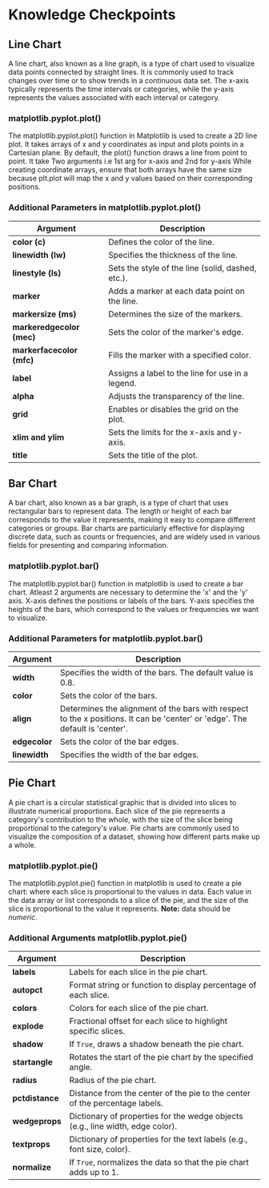 # Knowledge Checkpoints

## Line Chart
A line chart, also known as a line graph, is a type of chart used to visualize data points connected by straight lines. It is commonly used to track changes over time or to show trends in a continuous data set. The x-axis typically represents the time intervals or categories, while the y-axis represents the values associated with each interval or category.

### matplotlib.pyplot.plot() 
The matplotlib.pyplot.plot() function in Matplotlib is used to create a 2D line plot. It takes arrays of x and y coordinates as input and plots points in a Cartesian plane. By default, the plot() function draws a line from point to point.
It take Two arguments i.e 1st arg for x-axis and 2nd for y-axis
While creating coordinate arrays, ensure that both arrays have the same size because plt.plot will map the x and y values based on their corresponding positions.

### Additional Parameters in matplotlib.pyplot.plot()
| Argument                  | Description                                      |
|---------------------------|--------------------------------------------------|
| **color (c)**             | Defines the color of the line.                   |
| **linewidth (lw)**        | Specifies the thickness of the line.             |
| **linestyle (ls)**        | Sets the style of the line (solid, dashed, etc.).|
| **marker**                | Adds a marker at each data point on the line.    |
| **markersize (ms)**       | Determines the size of the markers.              |
| **markeredgecolor (mec)** | Sets the color of the marker's edge.             |
| **markerfacecolor (mfc)** | Fills the marker with a specified color.         |
| **label**                 | Assigns a label to the line for use in a legend. |
| **alpha**                 | Adjusts the transparency of the line.            |
| **grid**                  | Enables or disables the grid on the plot.        |
| **xlim and ylim**         | Sets the limits for the x-axis and y-axis.       |
| **title**                 | Sets the title of the plot.                      |



## Bar Chart 
A bar chart, also known as a bar graph, is a type of chart that uses rectangular bars to represent data. The length or height of each bar corresponds to the value it represents, making it easy to compare different categories or groups. Bar charts are particularly effective for displaying discrete data, such as counts or frequencies, and are widely used in various fields for presenting and comparing information.

### matplotlib.pyplot.bar() 
The matplotlib.pyplot.bar() function in matplotlib is used to create a bar chart. Atleast 2 arguments are necessary to determine the 'x' and the 'y' axis. 
X-axis defines the positions or labels of the bars.
Y-axis specifies the heights of the bars, which correspond to the values or frequencies we want to visualize.

### Additional Parameters for matplotlib.pyplot.bar() 
| Argument       | Description                                                   |
|----------------|---------------------------------------------------------------|
| **width**      | Specifies the width of the bars. The default value is 0.8.    |
| **color**      | Sets the color of the bars.                                   |
| **align**      | Determines the alignment of the bars with respect to the x positions. It can be 'center' or 'edge'. The default is 'center'. |
| **edgecolor**  | Sets the color of the bar edges.                              |
| **linewidth**  | Specifies the width of the bar edges.                         |


## Pie Chart 
A pie chart is a circular statistical graphic that is divided into slices to illustrate numerical proportions. Each slice of the pie represents a category's contribution to the whole, with the size of the slice being proportional to the category's value. Pie charts are commonly used to visualize the composition of a dataset, showing how different parts make up a whole.

### matplotlib.pyplot.pie()
The matplotlib.pyplot.pie() function in matplotlib is used to create a pie chart: where each slice is proportional to the values in data. Each value in the data array or list corresponds to a slice of the pie, and the size of the slice is proportional to the value it represents.
**Note:** data should be *numeric*.

### Additional Arguments matplotlib.pyplot.pie()
| Argument         | Description                                                                    |
|------------------|--------------------------------------------------------------------------------|
| **labels**       | Labels for each slice in the pie chart.                                        |
| **autopct**      | Format string or function to display percentage of each slice.                 |
| **colors**       | Colors for each slice of the pie chart.                                        |
| **explode**      | Fractional offset for each slice to highlight specific slices.                 |
| **shadow**       | If `True`, draws a shadow beneath the pie chart.                               |
| **startangle**   | Rotates the start of the pie chart by the specified angle.                     |
| **radius**       | Radius of the pie chart.                                                       |
| **pctdistance**  | Distance from the center of the pie to the center of the percentage labels.    |
| **wedgeprops**   | Dictionary of properties for the wedge objects (e.g., line width, edge color). |
| **textprops**    | Dictionary of properties for the text labels (e.g., font size, color).         |
| **normalize**    | If `True`, normalizes the data so that the pie chart adds up to 1.             |
